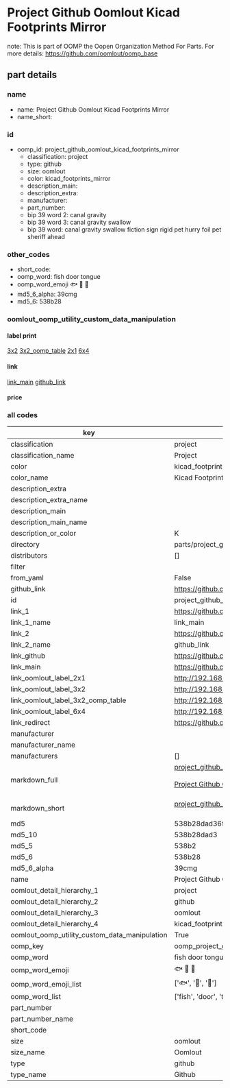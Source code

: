 # Project Github Oomlout Kicad Footprints Mirror  

note: This is part of OOMP the Oopen Organization Method For Parts. For more details: https://github.com/oomlout/oomp_base

##  part details





### name
* name: Project Github Oomlout Kicad Footprints Mirror
* name_short: 
### id
* oomp_id: project_github_oomlout_kicad_footprints_mirror
  * classification: project
  * type: github
  * size: oomlout
  * color: kicad_footprints_mirror
  * description_main: 
  * description_extra: 
  * manufacturer: 
  * part_number: 
  * bip 39 word 2: canal gravity
  * bip 39 word 3: canal gravity swallow
  * bip 39 word: canal gravity swallow fiction sign rigid pet hurry foil pet sheriff ahead

### other_codes
* short_code: 
* oomp_word: fish door tongue
* oomp_word_emoji :fish: :door: :tongue:
* md5_6_alpha: 39cmg
* md5_6: 538b28






### oomlout_oomp_utility_custom_data_manipulation
#### label print
[3x2](http://192.168.1.245:1112/?label=oomp%2039cmg)
[3x2_oomp_table](http://192.168.1.107:1112/?label=oomp%2039cmg)
[2x1](http://192.168.1.242:1112/?label=oomp%2039cmg)
[6x4](http://192.168.1.55:1112/?label=oomp%2039cmg)    

#### link

[link_main](https://github.com/oomlout/oomlout_oomp_current_version_messy/tree/main/parts/project_github_oomlout_kicad_footprints_mirror) [github_link](https://github.com/oomlout/oomlout_oomp_part_src/tree/main/parts/project_github_oomlout_kicad_footprints_mirror)                             

#### price







### all codes 
| key | value |  
| --- | --- |  
| classification | project |  
| classification_name | Project |  
| color | kicad_footprints_mirror |  
| color_name | Kicad Footprints Mirror |  
| description_extra |  |  
| description_extra_name |  |  
| description_main |  |  
| description_main_name |  |  
| description_or_color | K  |  
| directory | parts/project_github_oomlout_kicad_footprints_mirror |  
| distributors | [] |  
| filter |  |  
| from_yaml | False |  
| github_link | https://github.com/oomlout/oomlout_oomp_part_src/tree/main/parts/project_github_oomlout_kicad_footprints_mirror |  
| id | project_github_oomlout_kicad_footprints_mirror |  
| link_1 | https://github.com/oomlout/oomlout_oomp_current_version_messy/tree/main/parts/project_github_oomlout_kicad_footprints_mirror |  
| link_1_name | link_main |  
| link_2 | https://github.com/oomlout/oomlout_oomp_part_src/tree/main/parts/project_github_oomlout_kicad_footprints_mirror |  
| link_2_name | github_link |  
| link_github | https://github.com/oomlout/kicad-footprints-mirror |  
| link_main | https://github.com/oomlout/oomlout_oomp_current_version_messy/tree/main/parts/project_github_oomlout_kicad_footprints_mirror |  
| link_oomlout_label_2x1 | http://192.168.1.242:1112/?label=oomp%2039cmg |  
| link_oomlout_label_3x2 | http://192.168.1.245:1112/?label=oomp%2039cmg |  
| link_oomlout_label_3x2_oomp_table | http://192.168.1.107:1112/?label=oomp%2039cmg |  
| link_oomlout_label_6x4 | http://192.168.1.55:1112/?label=oomp%2039cmg |  
| link_redirect | https://github.com/oomlout/kicad-footprints-mirror |  
| manufacturer |  |  
| manufacturer_name |  |  
| manufacturers | [] |  
| markdown_full | [project_github_oomlout_kicad_footprints_mirror](https://github.com/oomlout/oomlout_oomp_current_version_messy/tree/main/parts/project_github_oomlout_kicad_footprints_mirror)<br>[](https://github.com/oomlout/oomlout_oomp_current_version_messy/tree/main/parts/project_github_oomlout_kicad_footprints_mirror)<br>[Project Github Oomlout Kicad Footprints Mirror](https://github.com/oomlout/oomlout_oomp_current_version_messy/tree/main/parts/project_github_oomlout_kicad_footprints_mirror)<br><br> |  
| markdown_short | [project_github_oomlout_kicad_footprints_mirror](https://github.com/oomlout/oomlout_oomp_current_version_messy/tree/main/parts/project_github_oomlout_kicad_footprints_mirror)<br><br> |  
| md5 | 538b28dad36fb46ee7e4255db6198108 |  
| md5_10 | 538b28dad3 |  
| md5_5 | 538b2 |  
| md5_6 | 538b28 |  
| md5_6_alpha | 39cmg |  
| name | Project Github Oomlout Kicad Footprints Mirror |  
| oomlout_detail_hierarchy_1 | project |  
| oomlout_detail_hierarchy_2 | github |  
| oomlout_detail_hierarchy_3 | oomlout |  
| oomlout_detail_hierarchy_4 | kicad_footprints_mirror |  
| oomlout_oomp_utility_custom_data_manipulation | True |  
| oomp_key | oomp_project_github_oomlout_kicad_footprints_mirror |  
| oomp_word | fish door tongue |  
| oomp_word_emoji | :fish: :door: :tongue: |  
| oomp_word_emoji_list | [':fish:', ':door:', ':tongue:'] |  
| oomp_word_list | ['fish', 'door', 'tongue'] |  
| part_number |  |  
| part_number_name |  |  
| short_code |  |  
| size | oomlout |  
| size_name | Oomlout |  
| type | github |  
| type_name | Github |  
